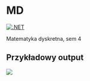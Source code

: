 # MD
[![.NET](https://github.com/TheMultii/MD/actions/workflows/dotnet.yml/badge.svg?branch=master)](https://github.com/TheMultii/MD/actions/workflows/dotnet.yml)

Matematyka dyskretna, sem 4

## Przykładowy output
<img src="https://i.imgur.com/1CiqgGp.png" />
